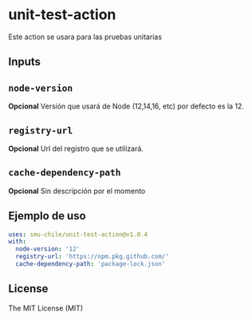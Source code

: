 # unit-test-action

Este action se usara para las pruebas unitarias

## Inputs

## `node-version`

**Opcional** Versión que usará de Node (12,14,16, etc) por defecto es la 12.

## `registry-url`

**Opcional** Url del registro que se utilizará.

## `cache-dependency-path`

**Opcional** Sin descripción por el momento

## Ejemplo de uso

```yaml
uses: smu-chile/unit-test-action@v1.0.4
with:
  node-version: '12'
  registry-url: 'https://npm.pkg.github.com/'
  cache-dependency-path: 'package-lock.json'
```

## License

The MIT License (MIT)

